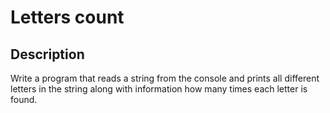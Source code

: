 # Letters count

## Description
Write a program that reads a string from the console and prints all different letters in the string along with information how many times each letter is found. 
